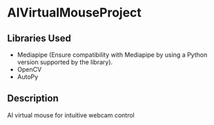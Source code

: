 # AIVirtualMouseProject

## Libraries Used
- Mediapipe (Ensure compatibility with Mediapipe by using a Python version supported by the library).
- OpenCV
- AutoPy

## Description
AI virtual mouse for intuitive webcam control
